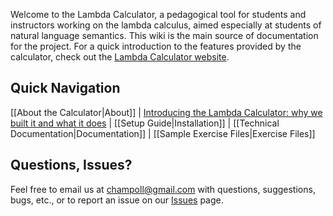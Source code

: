 Welcome to the Lambda Calculator, a pedagogical tool for students and
instructors working on the lambda calculus, aimed especially at students of 
natural language semantics. This wiki is the main source of documentation for
the project. For a quick introduction to the features provided by the
calculator, check out the [Lambda Calculator website](http://lambdacalculator.com).

## Quick Navigation

[[About the Calculator|About]] | [Introducing the Lambda Calculator: why we built it and what it does](http://lambdacalculator.com/#features) | [[Setup Guide|Installation]] | [[Technical Documentation|Documentation]] | [[Sample Exercise Files|Exercise Files]]

## Questions, Issues?

Feel free to email us at champoll@gmail.com with questions, suggestions, bugs,
etc., or to report an issue on our [Issues](https://github.com/nyusemantics/LambdaCalculatorPublic/issues) page.
